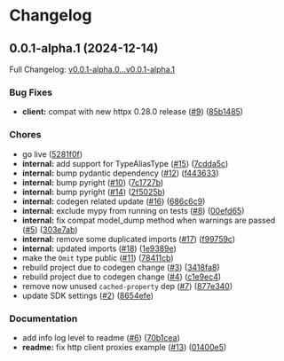 # Changelog

## 0.0.1-alpha.1 (2024-12-14)

Full Changelog: [v0.0.1-alpha.0...v0.0.1-alpha.1](https://github.com/TralahM/mtn-ussd-v1/compare/v0.0.1-alpha.0...v0.0.1-alpha.1)

### Bug Fixes

* **client:** compat with new httpx 0.28.0 release ([#9](https://github.com/TralahM/mtn-ussd-v1/issues/9)) ([85b1485](https://github.com/TralahM/mtn-ussd-v1/commit/85b148544ef6da2436c9fa3d5b977ee4226d14ca))


### Chores

* go live ([5281f0f](https://github.com/TralahM/mtn-ussd-v1/commit/5281f0fd98f85e7fc576e667aa3cd4c04d0fe937))
* **internal:** add support for TypeAliasType ([#15](https://github.com/TralahM/mtn-ussd-v1/issues/15)) ([7cdda5c](https://github.com/TralahM/mtn-ussd-v1/commit/7cdda5c1aa0cbb3f1d98b96c50d932071d8f8c60))
* **internal:** bump pydantic dependency ([#12](https://github.com/TralahM/mtn-ussd-v1/issues/12)) ([f443633](https://github.com/TralahM/mtn-ussd-v1/commit/f44363361888a6c18dfe945184a7e5620d0605a5))
* **internal:** bump pyright ([#10](https://github.com/TralahM/mtn-ussd-v1/issues/10)) ([7c1727b](https://github.com/TralahM/mtn-ussd-v1/commit/7c1727b7fda7565a6786da052a6d7293655c82fd))
* **internal:** bump pyright ([#14](https://github.com/TralahM/mtn-ussd-v1/issues/14)) ([2f5025b](https://github.com/TralahM/mtn-ussd-v1/commit/2f5025b4c800c9d70118d11f336954ca321bc4dc))
* **internal:** codegen related update ([#16](https://github.com/TralahM/mtn-ussd-v1/issues/16)) ([686c6c9](https://github.com/TralahM/mtn-ussd-v1/commit/686c6c93968894dae86ce4112cdac427be9448a9))
* **internal:** exclude mypy from running on tests ([#8](https://github.com/TralahM/mtn-ussd-v1/issues/8)) ([00efd65](https://github.com/TralahM/mtn-ussd-v1/commit/00efd65470b4ae7ed1701f18101dc896fc146b44))
* **internal:** fix compat model_dump method when warnings are passed ([#5](https://github.com/TralahM/mtn-ussd-v1/issues/5)) ([303e7ab](https://github.com/TralahM/mtn-ussd-v1/commit/303e7ab03a690658da86fe9ec17104b46e1d9eff))
* **internal:** remove some duplicated imports ([#17](https://github.com/TralahM/mtn-ussd-v1/issues/17)) ([f99759c](https://github.com/TralahM/mtn-ussd-v1/commit/f99759c0ad9b51e8ca7fbae40097721f244dde03))
* **internal:** updated imports ([#18](https://github.com/TralahM/mtn-ussd-v1/issues/18)) ([1e9389e](https://github.com/TralahM/mtn-ussd-v1/commit/1e9389e58875efe2d0eb4b3b0d6b6f6f9963332e))
* make the `Omit` type public ([#11](https://github.com/TralahM/mtn-ussd-v1/issues/11)) ([78411cb](https://github.com/TralahM/mtn-ussd-v1/commit/78411cb7414ecd985ba5f966524eec3dcd523651))
* rebuild project due to codegen change ([#3](https://github.com/TralahM/mtn-ussd-v1/issues/3)) ([3418fa8](https://github.com/TralahM/mtn-ussd-v1/commit/3418fa86222a126bec90b93ec232ce0e6dcde9af))
* rebuild project due to codegen change ([#4](https://github.com/TralahM/mtn-ussd-v1/issues/4)) ([c1e9ec4](https://github.com/TralahM/mtn-ussd-v1/commit/c1e9ec42f4d75f4dbf28edc6f2037cc9f8fed4ce))
* remove now unused `cached-property` dep ([#7](https://github.com/TralahM/mtn-ussd-v1/issues/7)) ([877e340](https://github.com/TralahM/mtn-ussd-v1/commit/877e34013269f770dc9c0d83f12f1939b882ce90))
* update SDK settings ([#2](https://github.com/TralahM/mtn-ussd-v1/issues/2)) ([8654efe](https://github.com/TralahM/mtn-ussd-v1/commit/8654efee25781cab203a6a5d2377435f3b2644c4))


### Documentation

* add info log level to readme ([#6](https://github.com/TralahM/mtn-ussd-v1/issues/6)) ([70b1cea](https://github.com/TralahM/mtn-ussd-v1/commit/70b1cea41494c3216d03ab88b2d30cf8c938fd16))
* **readme:** fix http client proxies example ([#13](https://github.com/TralahM/mtn-ussd-v1/issues/13)) ([01400e5](https://github.com/TralahM/mtn-ussd-v1/commit/01400e57fd41a2760427e76d5adb3b74b2160ae2))
